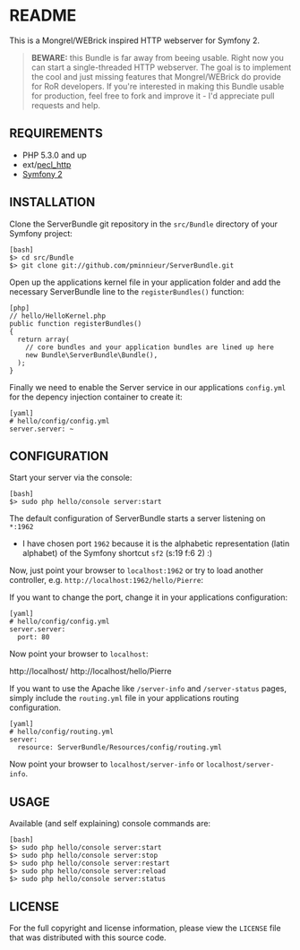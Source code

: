 README
======

This is a Mongrel/WEBrick inspired HTTP webserver for Symfony 2.

> **BEWARE:** this Bundle is far away from beeing usable. Right now you can
> start a single-threaded HTTP webserver. The goal is to implement the cool and
> just missing features that Mongrel/WEBrick do provide for RoR developers. If
> you're interested in making this Bundle usable for production, feel free to
> fork and improve it - I'd appreciate pull requests and help.


REQUIREMENTS
------------

 * PHP 5.3.0 and up
 * ext/[pecl_http][1]
 * [Symfony 2][2]


INSTALLATION
------------

Clone the ServerBundle git repository in the `src/Bundle` directory of your
Symfony project:

    [bash]
    $> cd src/Bundle
    $> git clone git://github.com/pminnieur/ServerBundle.git


Open up the applications kernel file in your application folder and add the
necessary ServerBundle line to the `registerBundles()` function:

    [php]
    // hello/HelloKernel.php
    public function registerBundles()
    {
      return array(
        // core bundles and your application bundles are lined up here
        new Bundle\ServerBundle\Bundle(),
      );
    }


Finally we need to enable the Server service in our applications `config.yml`
for the depency injection container to create it:

    [yaml]
    # hello/config/config.yml
    server.server: ~


CONFIGURATION
-------------

Start your server via the console:

    [bash]
    $> sudo php hello/console server:start


The default configuration of ServerBundle starts a server listening on `*:1962`
- I have chosen port `1962` because it is the alphabetic representation
(latin alphabet) of the Symfony shortcut `sf2` (s:19 f:6 2) :)

Now, just point your browser to `localhost:1962` or try to load another
controller, e.g. `http://localhost:1962/hello/Pierre`:

If you want to change the port, change it in your applications configuration:

    [yaml]
    # hello/config/config.yml
    server.server:
      port: 80


Now point your browser to `localhost`:

  http://localhost/
  http://localhost/hello/Pierre


If you want to use the Apache like `/server-info` and `/server-status` pages,
simply include the `routing.yml` file in your applications routing configuration.

    [yaml]
    # hello/config/routing.yml
    server:
      resource: ServerBundle/Resources/config/routing.yml


Now point your browser to `localhost/server-info` or `localhost/server-info`. 


USAGE
-----

Available (and self explaining) console commands are:

    [bash]
    $> sudo php hello/console server:start
    $> sudo php hello/console server:stop
    $> sudo php hello/console server:restart
    $> sudo php hello/console server:reload
    $> sudo php hello/console server:status


LICENSE
-------

For the full copyright and license information, please view the `LICENSE` file
that was distributed with this source code.


[1]: http://pecl.php.net/package/pecl_http
[2]: http://symfony-reloaded.org/
